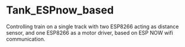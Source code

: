 # Tank_ESPnow_based
Controlling train on a single track with two ESP8266 acting as distance sensor, and one ESP8266 as a motor driver, based on ESP NOW wifi communication.
